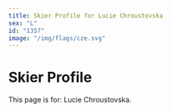 ```yaml
---
title: Skier Profile for Lucie Chroustovska
sex: "L"
id: "1357"
image: "/img/flags/cze.svg" 
---
```


# Skier Profile

This page is for: Lucie Chroustovska.
    